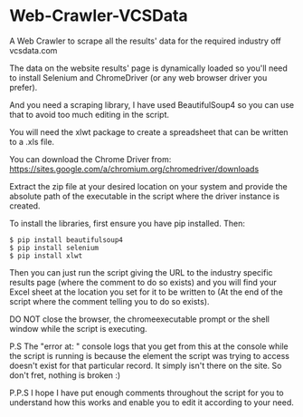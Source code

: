 # Web-Crawler-VCSData

A Web Crawler to scrape all the results' data for the required industry off vcsdata.com

The data on the website results' page is dynamically loaded so you'll need to install Selenium and ChromeDriver (or any web browser driver you prefer).

And you need a scraping library, I have used BeautifulSoup4 so you can use that to avoid too much editing in the script.

You will need the xlwt package to create a spreadsheet that can be written to a .xls file.

You can download the Chrome Driver from: https://sites.google.com/a/chromium.org/chromedriver/downloads

Extract the zip file at your desired location on your system and provide the absolute path of the executable in the script where the driver instance is created.

To install the libraries, first ensure you have pip installed. Then:

	$ pip install beautifulsoup4
	$ pip install selenium
	$ pip install xlwt
    
Then you can just run the script giving the URL to the industry specific results page (where the comment to do so exists) and you will find your Excel sheet at the location you set for it to be written to (At the end of the script where the comment telling you to do so exists).


DO NOT close the browser, the chromeexecutable prompt or the shell window while the script is executing.

P.S The "error at: " console logs that you get from this at the console while the script is running is because the element the script was trying to access doesn't exist for that particular record. It simply isn't there on the site. So don't fret, nothing is broken :)

P.P.S I hope I have put enough comments throughout the script for you to understand how this works and enable you to edit it according to your need.
